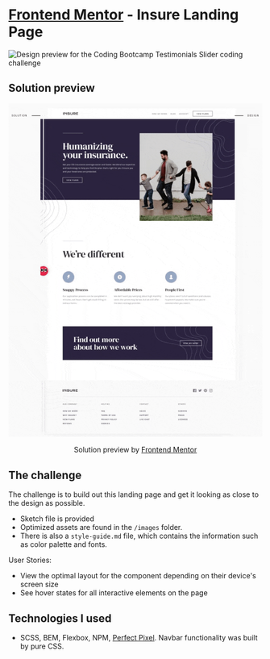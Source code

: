 # [Frontend Mentor](https://www.frontendmentor.io) - Insure Landing Page

![Design preview for the Coding Bootcamp Testimonials Slider coding challenge](./design/desktop-preview.jpg)

## Solution preview

<p align="center">
  <img src="images/insure-landing-page.gif">
</p>
<p align="center">
   Solution preview by <a href="https://www.frontendmentor.io/solutions/insure-landing-page-GaMK1QZAW">Frontend Mentor</a>
</p>

## The challenge

The challenge is to build out this landing page and get it looking as close to the design as possible.

- Sketch file is provided
- Optimized assets are found in the `/images` folder.
- There is also a `style-guide.md` file, which contains the information such as color palette and fonts.

User Stories:

- View the optimal layout for the component depending on their device's screen size
- See hover states for all interactive elements on the page

## Technologies I used

- SCSS, BEM, Flexbox, NPM, [Perfect Pixel](https://www.welldonecode.com/perfectpixel). Navbar functionality was built by pure CSS.
